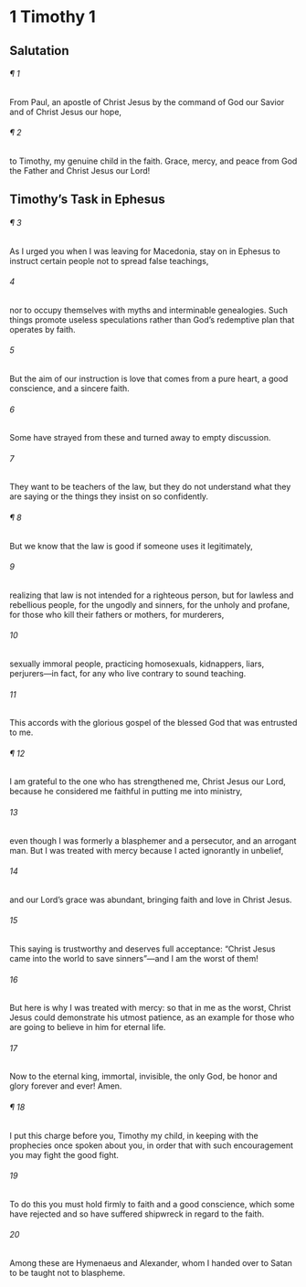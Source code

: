 # 1 Timothy 1
## Salutation
###### ¶ 1
From Paul, an apostle of Christ Jesus by the command of God our Savior and of Christ Jesus our hope,
###### ¶ 2
to Timothy, my genuine child in the faith. Grace, mercy, and peace from God the Father and Christ Jesus our Lord!
## Timothy’s Task in Ephesus
###### ¶ 3
As I urged you when I was leaving for Macedonia, stay on in Ephesus to instruct certain people not to spread false teachings,
###### 4
nor to occupy themselves with myths and interminable genealogies. Such things promote useless speculations rather than God’s redemptive plan that operates by faith.
###### 5
But the aim of our instruction is love that comes from a pure heart, a good conscience, and a sincere faith.
###### 6
Some have strayed from these and turned away to empty discussion.
###### 7
They want to be teachers of the law, but they do not understand what they are saying or the things they insist on so confidently.
###### ¶ 8
But we know that the law is good if someone uses it legitimately,
###### 9
realizing that law is not intended for a righteous person, but for lawless and rebellious people, for the ungodly and sinners, for the unholy and profane, for those who kill their fathers or mothers, for murderers,
###### 10
sexually immoral people, practicing homosexuals, kidnappers, liars, perjurers—in fact, for any who live contrary to sound teaching.
###### 11
This accords with the glorious gospel of the blessed God that was entrusted to me.
###### ¶ 12
I am grateful to the one who has strengthened me, Christ Jesus our Lord, because he considered me faithful in putting me into ministry,
###### 13
even though I was formerly a blasphemer and a persecutor, and an arrogant man. But I was treated with mercy because I acted ignorantly in unbelief,
###### 14
and our Lord’s grace was abundant, bringing faith and love in Christ Jesus.
###### 15
This saying is trustworthy and deserves full acceptance: “Christ Jesus came into the world to save sinners”—and I am the worst of them!
###### 16
But here is why I was treated with mercy: so that in me as the worst, Christ Jesus could demonstrate his utmost patience, as an example for those who are going to believe in him for eternal life.
###### 17
Now to the eternal king, immortal, invisible, the only God, be honor and glory forever and ever! Amen.
###### ¶ 18
I put this charge before you, Timothy my child, in keeping with the prophecies once spoken about you, in order that with such encouragement you may fight the good fight.
###### 19
To do this you must hold firmly to faith and a good conscience, which some have rejected and so have suffered shipwreck in regard to the faith.
###### 20
Among these are Hymenaeus and Alexander, whom I handed over to Satan to be taught not to blaspheme.
